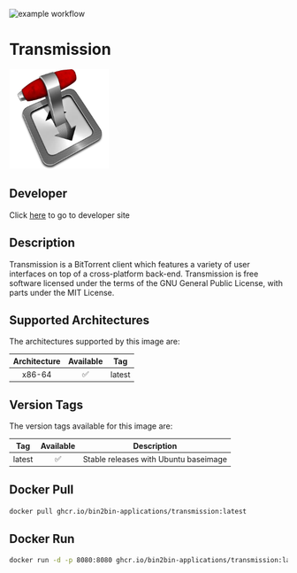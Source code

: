 ![example workflow](https://github.com/bin2bin-applications/transmission/actions/workflows/docker-image.yml/badge.svg)

<h1 id="title">Transmission</h1>

<img src="logo.webp" width="180" height="180"></img>

## Developer

<p>Click <a id="developer" href="https://transmissionbt.com/">here</a> to go to developer site</p>

## Description

<p id="description">Transmission is a BitTorrent client which features a variety of user interfaces on top of a cross-platform back-end. Transmission is free software licensed under the terms of the GNU General Public License, with parts under the MIT License.</p>

## Supported Architectures

The architectures supported by this image are:

| Architecture | Available | Tag    |
| :----------: | :-------: | ------ |
|    x86-64    |    ✅     | latest |

## Version Tags

The version tags available for this image are:

|  Tag   | Available | Description                           |
| :----: | :-------: | ------------------------------------- |
| latest |    ✅     | Stable releases with Ubuntu baseimage |

## Docker Pull

```bash
docker pull ghcr.io/bin2bin-applications/transmission:latest
```

## Docker Run

```bash
docker run -d -p 8080:8080 ghcr.io/bin2bin-applications/transmission:latest
```

